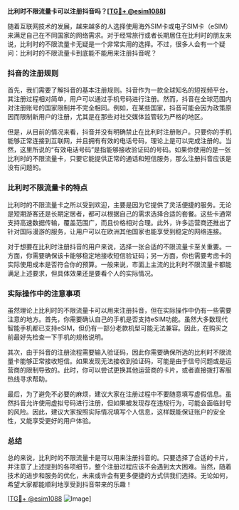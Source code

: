 **比利时不限流量卡可以注册抖音吗？[[TG💪+ @esim1088](https://t.me/s/esim1088)]**

随着互联网技术的发展，越来越多的人选择使用海外SIM卡或电子SIM卡（eSIM）来满足自己在不同国家的网络需求。对于经常旅行或者长期居住在比利时的朋友来说，比利时的不限流量卡无疑是一个非常实用的选择。不过，很多人会有一个疑问：比利时的不限流量卡到底能不能用来注册抖音呢？

### 抖音的注册规则

首先，我们需要了解抖音的基本注册规则。抖音作为一款全球知名的短视频平台，其注册过程相对简单，用户可以通过手机号码进行注册。然而，抖音在全球范围内对注册账号的国家限制并不完全相同。例如，在某些国家，抖音可能会因为政策原因而限制新用户的注册，尤其是在那些对社交媒体监管较为严格的地区。

但是，从目前的情况来看，抖音并没有明确禁止在比利时注册账户。只要你的手机能够正常连接到互联网，并且拥有有效的电话号码，理论上是可以完成注册的。当然，这里所说的“有效电话号码”是指能够接收验证码的号码。如果你使用的是一张比利时的不限流量卡，只要它能提供正常的通话和短信服务，那么注册抖音应该是没有问题的。

### 比利时不限流量卡的特点

比利时的不限流量卡之所以受到欢迎，主要是因为它提供了灵活便捷的服务。无论是短期游客还是长期定居者，都可以根据自己的需求选择合适的套餐。这些卡通常支持高速数据传输，覆盖范围广，而且价格相对合理。此外，许多运营商还推出了针对国际漫游的服务，让用户可以在欧洲其他国家也能享受到稳定的网络连接。

对于想要在比利时注册抖音的用户来说，选择一张合适的不限流量卡至关重要。一方面，你需要确保该卡能够稳定地接收短信验证码；另一方面，你也需要考虑卡的实际使用成本是否符合你的预算。一般来说，市面上主流的比利时不限流量卡都能满足上述要求，但具体效果还是要看个人的实际情况。

### 实际操作中的注意事项

虽然理论上比利时的不限流量卡可以用来注册抖音，但在实际操作中仍有一些需要注意的地方。首先，你需要确认自己的手机是否支持eSIM功能。虽然大多数现代智能手机都已支持eSIM，但仍有一部分老款机型可能无法兼容。因此，在购买之前最好先检查一下手机的规格说明。

其次，由于抖音的注册流程需要输入验证码，因此你需要确保所选的比利时不限流量卡能够正常接收短信。如果发现无法接收到验证码，可能是由于信号问题或是运营商的限制导致的。此时，你可以尝试更换其他运营商的卡片，或者直接拨打客服热线寻求帮助。

最后，为了避免不必要的麻烦，建议大家在注册过程中不要随意填写虚假信息。虽然抖音允许使用虚拟号码进行注册，但如果被发现存在违规行为，可能会面临封号的风险。因此，建议大家按照实际情况填写个人信息，这样既能保证账户的安全性，又能享受更好的用户体验。

### 总结

总的来说，比利时的不限流量卡是可以用来注册抖音的。只要选择了合适的卡片，并注意了上述提到的各项细节，整个注册过程应该不会遇到太大困难。当然，随着技术的进步和服务的优化，未来或许会有更多便捷的方式供我们选择。无论如何，希望大家都能顺利地享受到抖音带来的乐趣！

[[TG💪+ @esim1088](https://t.me/s/esim1088) ![Image](https://i.postimg.cc/4NQfJmqS/Snipaste-2025-05-13-00-14-12.png)]